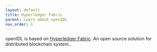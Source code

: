 ```yaml
---
layout: default
title: Hyperledger Fabric
parent: Learn about openIDL
nav_order: 1
---
```

openIDL is based on [Hyperledger Fabric](https://www.hyperledger.org/use/fabric).  An open source solution for distributed blockchain system..
